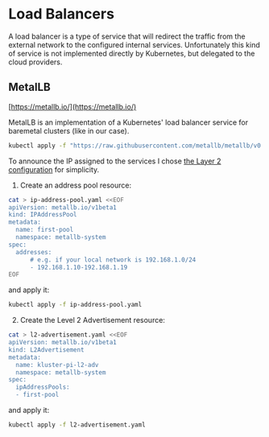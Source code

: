 # Load Balancers

A load balancer is a type of service that will redirect the traffic from the external network to the configured internal services.
Unfortunately this kind of service is not implemented directly by Kubernetes, but delegated to the cloud providers.

## MetalLB

[https://metallb.io/](https://metallb.io/)

MetalLB is an implementation of a Kubernetes' load balancer service for baremetal clusters (like in our case).


``` bash
kubectl apply -f "https://raw.githubusercontent.com/metallb/metallb/v0.13.11/config/manifests/metallb-native.yaml"
```

To announce the IP assigned to the services I chose [the Layer 2 configuration](https://metallb.io/configuration/#layer-2-configuration) for simplicity.

1. Create an address pool resource:

``` bash
cat > ip-address-pool.yaml <<EOF
apiVersion: metallb.io/v1beta1
kind: IPAddressPool
metadata:
  name: first-pool
  namespace: metallb-system
spec:
  addresses:
      # e.g. if your local network is 192.168.1.0/24
      - 192.168.1.10-192.168.1.19
EOF
```

and apply it:

``` bash
kubectl apply -f ip-address-pool.yaml
```

2. Create the Level 2 Advertisement resource:

``` bash
cat > l2-advertisement.yaml <<EOF
apiVersion: metallb.io/v1beta1
kind: L2Advertisement
metadata:
  name: kluster-pi-l2-adv
  namespace: metallb-system
spec:
  ipAddressPools:
  - first-pool
```

and apply it:

``` bash
kubectl apply -f l2-advertisement.yaml
```


